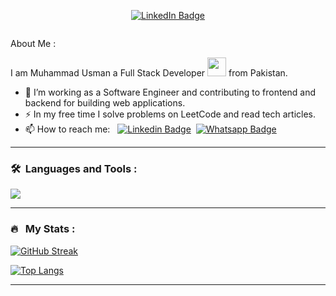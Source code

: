 <p align="center">
<a href="https://www.linkedin.com/in/muhammad-usman-327894169"><img src="https://img.shields.io/badge/LinkedIn-blue?style=for-the-badge&logo=linkedin&logoColor=white" alt="LinkedIn Badge"></a>
</p>
<p align="center"><img src="https://komarev.com/ghpvc/?username=muhammadusmanuet&style=flat-square&color=blue" alt=""></p>

About Me :

I am Muhammad Usman a Full Stack Developer <img src="https://media.giphy.com/media/WUlplcMpOCEmTGBtBW/giphy.gif" width="30"> from Pakistan.

- 🔭 I’m working as a Software Engineer and contributing to frontend and backend for building web applications.
- ⚡ In my free time I solve problems on LeetCode and read tech articles.
- 📫 How to reach me: &nbsp; [![Linkedin Badge](https://img.shields.io/badge/-muhammadusman-blue?style=flat&logo=Linkedin&logoColor=white)](https://www.linkedin.com/in/muhammad-usman-327894169/)&nbsp; [![Whatsapp Badge](https://img.shields.io/badge/-923088545306-lightgreen?style=flat&logo=Whatsapp&logoColor=white)](https://wa.me/923088545306)

---

### 🛠 &nbsp;Languages and Tools :

<p align="left"> 
<a href="https://skillicons.dev">
    <img src="https://skillicons.dev/icons?i=javascript,typescript,nodejs,react,nextjs,expressjs,nestjs,mongodb,mysql,postgresql,redis,kafka,graphql,aws,redux,tailwindcss,materialui,git,vscode,postman" />
  </a>
</p>

---

### 🔥 &nbsp; My Stats :

[![GitHub Streak](http://github-readme-streak-stats.herokuapp.com?user=muhammadusmanuet&theme=dark&background=000000)](https://git.io/streak-stats)

[![Top Langs](https://github-readme-stats.vercel.app/api/top-langs/?username=muhammadusmanuet&layout=compact&theme=vision-friendly-dark)](https://github.com/anuraghazra/github-readme-stats)

---
